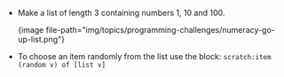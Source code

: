 -   Make a list of length 3 containing numbers 1, 10 and 100.

    {image file-path="img/topics/programming-challenges/numeracy-go-up-list.png"}

-   To choose an item randomly from the list use the block: `scratch:item (random v) of [list v]`
